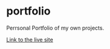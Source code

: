 # portfolio
 Perrsonal Portfolio of my own projects.
 
 [Link to the live site](https://nathansmithbz.github.io/portfolio/)
